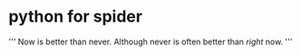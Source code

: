 # python for spider

'''
Now is better than never.
Although never is often better than *right* now.
'''

